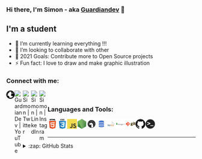 ### Hi there, I'm Simon - aka [Guardiandev][website] 👋

## I'm a student 

- 🌱 I’m currently learning everything !!!
- 👯 I’m looking to collaborate with other
- 🥅 2021 Goals: Contribute more to Open Source projects
- ⚡ Fun fact: I love to draw and make graphic illustration

### Connect with me:

[<img align="left" alt="simoncourtois.com" width="22px" src="https://raw.githubusercontent.com/iconic/open-iconic/master/svg/globe.svg" />][website]
[<img align="left" alt="GuardianDev | YouTube" width="22px" src="https://cdn.jsdelivr.net/npm/simple-icons@v3/icons/youtube.svg" />][youtube]
[<img align="left" alt="Simon | Twitter" width="22px" src="https://cdn.jsdelivr.net/npm/simple-icons@v3/icons/twitter.svg" />][twitter]
[<img align="left" alt="Simon | LinkedIn" width="22px" src="https://cdn.jsdelivr.net/npm/simple-icons@v3/icons/linkedin.svg" />][linkedin]
[<img align="left" alt="Simon | Instagram" width="22px" src="https://cdn.jsdelivr.net/npm/simple-icons@v3/icons/instagram.svg" />][instagram]

<br />

### Languages and Tools:

<img align="left" alt="HTML5" width="26px" src="https://raw.githubusercontent.com/github/explore/80688e429a7d4ef2fca1e82350fe8e3517d3494d/topics/html/html.png" />
<img align="left" alt="CSS3" width="26px" src="https://raw.githubusercontent.com/github/explore/80688e429a7d4ef2fca1e82350fe8e3517d3494d/topics/css/css.png" />
<img align="left" alt="JavaScript" width="26px" src="https://raw.githubusercontent.com/github/explore/80688e429a7d4ef2fca1e82350fe8e3517d3494d/topics/javascript/javascript.png" />
<img align="left" alt="Node.js" width="26px" src="https://raw.githubusercontent.com/github/explore/80688e429a7d4ef2fca1e82350fe8e3517d3494d/topics/nodejs/nodejs.png" />
<img align="left" alt="Deno" width="26px" src="https://raw.githubusercontent.com/github/explore/361e2821e2dea67711cde99c9c40ed357061cf27/topics/deno/deno.png" />
<img align="left" alt="SQL" width="26px" src="https://raw.githubusercontent.com/github/explore/80688e429a7d4ef2fca1e82350fe8e3517d3494d/topics/sql/sql.png" />
<img align="left" alt="MySQL" width="26px" src="https://raw.githubusercontent.com/github/explore/80688e429a7d4ef2fca1e82350fe8e3517d3494d/topics/mysql/mysql.png" />
<img align="left" alt="MongoDB" width="26px" src="https://raw.githubusercontent.com/github/explore/80688e429a7d4ef2fca1e82350fe8e3517d3494d/topics/mongodb/mongodb.png" />
<img align="left" alt="Git" width="26px" src="https://raw.githubusercontent.com/github/explore/80688e429a7d4ef2fca1e82350fe8e3517d3494d/topics/git/git.png" />
<img align="left" alt="GitHub" width="26px" src="https://raw.githubusercontent.com/github/explore/78df643247d429f6cc873026c0622819ad797942/topics/github/github.png" />
<img align="left" alt="Terminal" width="26px" src="https://raw.githubusercontent.com/github/explore/80688e429a7d4ef2fca1e82350fe8e3517d3494d/topics/terminal/terminal.png" />

<br />
<br />

---

<details>
  <summary>:zap: GitHub Stats</summary>

  <img align="left" alt="Simon's GitHub Stats" src="https://github-readme-stats.vercel.app/api?username=S1moncourtois&show_icons=true&hide_border=true" />

</details>

[website]: https://simoncourtois.com
[twitter]: https://twitter.com/S1moncourtois
[youtube]: https://www.youtube.com/channel/UCPxZxlTRQMSqYSp1MS91J4A?view_as=subscriber
[instagram]: https://www.instagram.com/S1moncourtois
[linkedin]: https://www.linkedin.com/in/simon-courtois-515b031b5/
